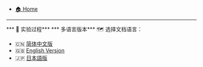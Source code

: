 - [🏠 Home](README.md)
---
*** 🔬 实验过程***
*** 多语言版本***
🗺 选择文档语言：
  - 🇨🇳 [简体中文版](EAP-TLS-RADIUS-Ubuntu-Full.md)  
  - 🇬🇧 [English Version](EAP-TLS-RADIUS-Ubuntu-Full-en.md)  
  - 🇯🇵 [日本語版](EAP-TLS-RADIUS-Ubuntu-Full-ja.md)


